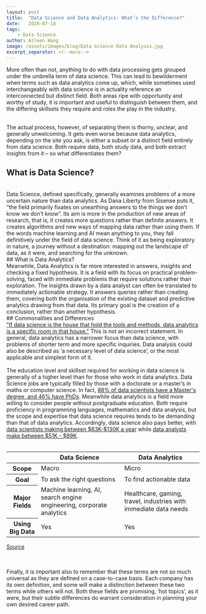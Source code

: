 ```yaml
---
layout: post
title:  "Data Science and Data Analytics: What’s the Difference?"
date:   2020-07-18
tags: 
    - Data Science
author: Aileen Wang
image: /assets/images/blog/Data Science Data Analysis.jpg
excerpt_separator: <!--more-->
---
```

More often than not, anything to do with data processing gets grouped under the umbrella term of data science. This can lead to bewilderment when terms such as data analytics come up, which, while sometimes used interchangeably with data science is in actuality reference an interconnected but distinct field. Both areas ripe with opportunity and worthy of study, it is important and useful to distinguish between them, and the differing skillsets they require and roles the play in the industry.
<br><br>
<!--more-->
The actual process, however, of separating them is thorny, unclear, and generally unwelcoming. It gets even worse because data analytics, depending on the site you ask, is either a subset or a distinct field entirely from data science.  Both require data, both study data, and both extract insights from it – so what differentiates them?
<br>
## What is Data Science?
<br>
Data Science, defined specifically, generally examines problems of a more uncertain nature than data analytics. As Dana Liberty from Sisense puts it, “the field primarily fixates on unearthing answers to the things we don’t know we don’t know”. Its aim is more in the production of new areas of research, that is, it creates more questions rather than definite answers. It creates algorithms and new ways of mapping data rather than using them. If the words machine learning and AI mean anything to you, they fall definitively under the field of data science. Think of it as being exploratory in nature, a journey without a destination: mapping out the landscape of data, as it were, and searching for the unknown. 
<br>
## What is Data Analytics?
<br>
Meanwhile, Data Analytics is far more interested in answers, insights and checking a fixed hypothesis. It is a field with its focus on practical problem-solving, faced with immediate problems that require solutions rather than exploration. The insights drawn by a data analyst can often be translated to immediately actionable strategy. It answers queries rather than creating them, covering both the organisation of the existing dataset and predictive analytics drawing from that data. Its primary goal is the creation of a conclusion, rather than another hypothesis.
<br>
## Commonalities and Differences
<br>
<a href = "https://insidebigdata.com/2017/06/03/difference-data-science-data-analytics/">"If data science is the house that hold the tools and methods, data analytics is a specific room in that house."</a> This is not an incorrect statement. In general, data analytics has a narrower focus than data science, with problems of shorter term and more specific inquiries. Data analysis could also be described as ‘a necessary level of data science’, or the most applicable and simplest form of it. 
<br><br>
The education level and skillset required for working in data science is generally of a higher level than for those who work in data analytics. Data Science jobs are typically filled by those with a doctorate or a master’s in maths or computer science. In fact, <a href = "https://www.simplilearn.com/data-science-vs-big-data-vs-data-analytics-article"> 88% of data scientists have a Master's degree, and 46% have PhDs</a>. Meanwhile data analytics is a field more willing to consider people without postgraduate education. Both require proficiency in programming languages, mathematics and data analysis, but the scope and expertise that data science requires tends to be demanding than that of data analytics. Accordingly, data science also pays better, with <a href = "https://www.payscale.com/research/AU/Job=Data_Scientist/Salary">data scientists making between $63K-$130K a year</a> while <a href = "https://www.payscale.com/research/AU/Job=Data_Analyst/Salary">data analysts make between $51K - $99K</a>.
<br><br>
<table class = "table">
    <thead>
    <tr>
      <th></th>
      <th>Data Science</th>
      <th>Data Analytics</th>
    </tr>
  </thead>
  <tbody>
    <tr>
        <th>
        Scope
        </th>
        <td> Macro</td>
        <td>Micro</td>
    </tr>
    <tr>
        <th>
        Goal
        </th>
        <td> To ask the right questions</td>
        <td>To find actionable data</td>
    </tr>
    <tr>
        <th>
        Major Fields
        </th>
        <td> Machine learning, AI, search engine engineering, corporate analytics</td>
        <td>Healthcare, gaming, travel, industries with immediate data needs</td>
    </tr>
    <tr>
        <th>
        Using Big Data
        </th>
        <td> Yes</td>
        <td>Yes</td>
    </tr>
  </tbody>
</table>
<figcaption>
  <p class = "has-text-grey is-size-7">
  <a href = "https://www.sisense.com/en-au/blog/data-science-vs-data-analytics/">
    Source
  </a>
  </p>
</figcaption>
<br><br>
Finally, it is important also to remember that these terms are not so much universal as they are defined on a case-to-case basis. Each company has its own definition, and some will make a distinction between these two terms while others will not. Both these fields are promising, ‘hot topics’, as it were, but their subtle differences do warrant consideration in planning your own desired career path.
 
